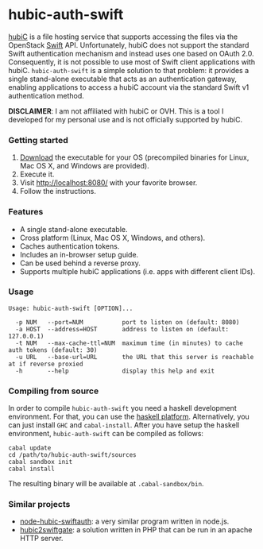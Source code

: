 # hubic-auth-swift

[hubiC](https://hubic.com/) is a file hosting service that supports accessing the files via the OpenStack [Swift](http://docs.openstack.org/developer/swift/) API. Unfortunately, hubiC does not support the standard Swift authentication mechanism and instead uses one based on OAuth 2.0. Consequently, it is not possible to use most of Swift client applications with hubiC. `hubic-auth-swift` is a simple solution to that problem: it provides a single stand-alone executable that acts as an authentication gateway, enabling applications to access a hubiC account via the standard Swift v1 authentication method.

__DISCLAIMER__: I am not affiliated with hubiC or OVH. This is a tool I developed for my personal use and is not officially supported by hubiC.

### Getting started

1. [Download](https://github.com/redneb/hubic-auth-swift/releases) the executable for your OS (precompiled binaries for Linux, Mac OS X, and Windows are provided).
2. Execute it.
3. Visit [http://localhost:8080/](http://localhost:8080/) with your favorite browser.
4. Follow the instructions.

### Features

* A single stand-alone executable.
* Cross platform (Linux, Mac OS X, Windows, and others).
* Caches authentication tokens.
* Includes an in-browser setup guide.
* Can be used behind a reverse proxy.
* Supports multiple hubiC applications (i.e. apps with different client IDs).

### Usage

    Usage: hubic-auth-swift [OPTION]...

      -p NUM   --port=NUM           port to listen on (default: 8080)
      -a HOST  --address=HOST       address to listen on (default: 127.0.0.1)
      -t NUM   --max-cache-ttl=NUM  maximum time (in minutes) to cache auth tokens (default: 30)
      -u URL   --base-url=URL       the URL that this server is reachable at if reverse proxied
      -h       --help               display this help and exit


### Compiling from source

In order to compile `hubic-auth-swift` you need a haskell development environment. For that, you can use the [haskell platform](https://www.haskell.org/platform/). Alternatively, you can just install `GHC` and `cabal-install`. After you have setup the haskell environment, `hubic-auth-swift` can be compiled as follows:

    cabal update
    cd /path/to/hubic-auth-swift/sources
    cabal sandbox init
    cabal install
    
The resulting binary will be available at `.cabal-sandbox/bin`.

### Similar projects

* [node-hubic-swiftauth](https://github.com/gierschv/node-hubic-swiftauth): a very similar program written in node.js.
* [hubic2swiftgate](https://github.com/oderwat/hubic2swiftgate): a solution written in PHP that can be run in an apache HTTP server.

